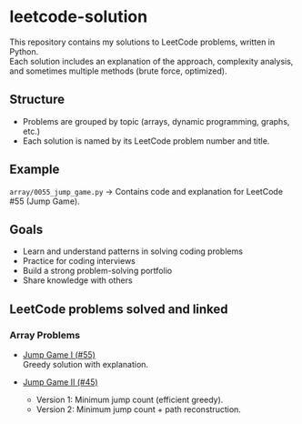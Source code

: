 # leetcode-solution

This repository contains my solutions to LeetCode problems, written in Python.  
Each solution includes an explanation of the approach, complexity analysis, and sometimes multiple methods (brute force, optimized).

## Structure
- Problems are grouped by topic (arrays, dynamic programming, graphs, etc.)
- Each solution is named by its LeetCode problem number and title.

## Example
`array/0055_jump_game.py` → Contains code and explanation for LeetCode #55 (Jump Game).

## Goals
- Learn and understand patterns in solving coding problems 
- Practice for coding interviews
- Build a strong problem-solving portfolio
- Share knowledge with others

## LeetCode problems solved and linked
### Array Problems


- [Jump Game I (#55)](arrays/0055_jump_game.py)  
  Greedy solution with explanation.

- [Jump Game II (#45)](arrays/0045_jump_game_ii.py)  
  - Version 1: Minimum jump count (efficient greedy).  
  - Version 2: Minimum jump count + path reconstruction.

